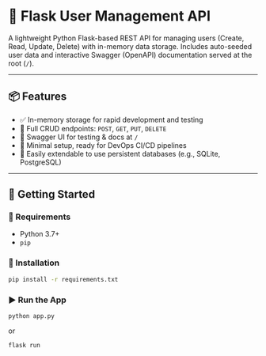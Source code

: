 # 🧩 Flask User Management API

A lightweight Python Flask-based REST API for managing users (Create, Read, Update, Delete) with in-memory data storage. Includes auto-seeded user data and interactive Swagger (OpenAPI) documentation served at the root (`/`).

---

## 📦 Features

- ✅ In-memory storage for rapid development and testing  
- 🔄 Full CRUD endpoints: `POST`, `GET`, `PUT`, `DELETE`  
- 🧪 Swagger UI for testing & docs at `/` 
- 🚀 Minimal setup, ready for DevOps CI/CD pipelines  
- 🧰 Easily extendable to use persistent databases (e.g., SQLite, PostgreSQL)

---

## 🚀 Getting Started

### 🔧 Requirements

- Python 3.7+
- `pip`

### 📁 Installation

```bash
pip install -r requirements.txt
```

### ▶️ Run the App
```
python app.py
```
or
```
flask run
```